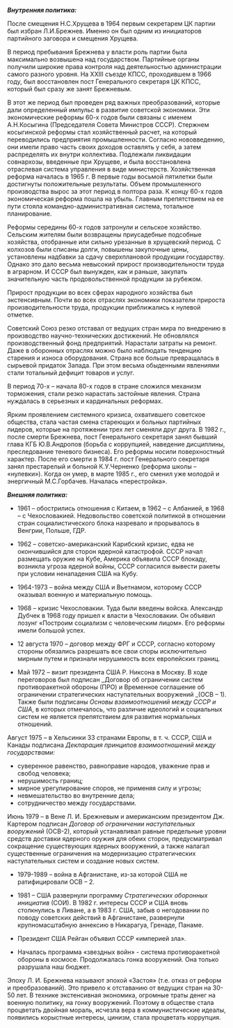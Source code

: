 **_Внутренняя политика:_**

После смещения Н.С.Хрущева в 1964 первым секретарем ЦК партии был избран Л.И.Брежнев. Именно он был одним из инициаторов партийного заговора и смещения Хрущева.

В период пребывания Брежнева у власти роль партии была максимально возвышена над государством. Партийные органы получили широкие права контроля над деятельностью администрации самого разного уровня. На XXIII съезде КПСС, проходившем в 1966 году, был восстановлен пост Генерального секретаря ЦК КПСС, который был сразу же занят Брежневым.

В этот же период был проведен ряд важных преобразований, которые дали определенный импульс в развитие советской экономики. Эти экономические реформы 60-х годов были связаны с именем А.Н.Косыгина (Председателя Совета Министров СССР). Стержнем косыгинской реформы стал хозяйственный расчет, на который переводились предприятия промышленности. Согласно нововведению, они имели право часть своих доходов оставлять у себя, а затем распределять их внутри коллектива. Подлежали ликвидации совнархозы, введенные при Хрущеве, и была восстановлена отраслевая система управления в виде министерств. Хозяйственная реформа началась в 1965 г. В первые годы восьмой пятилетки были достигнуты положительные результаты. Объем промышленного производства вырос за этот период в полтора раза. К концу 60-х годов экономическая реформа пошла на убыль. Главным препятствием на ее пути стояла командно-административная система, тотальное планирование.

Реформы середины 60-х годов затронули и сельское хозяйство. Сельским жителям были возвращены приусадебные подсобные хозяйства, отобранные или сильно урезанные в хрущевский период. С колхозов были списаны долги, повышены закупочные цены, установлены надбавки за сдачу сверхплановой продукции государству. Однако это дало весьма невысокий прирост производительности труда в аграрном. И СССР был вынужден, как и раньше, закупать значительную часть продовольственной продукции за рубежом.

Прирост продукции во всех сферах народного хозяйства был экстенсивным. Почти во всех отраслях экономики показатели прироста производительности труда, продукции приближались к нулевой отметке.

Советский Союз резко отставал от ведущих стран мира по внедрению в производство научно-технических достижений. Не обновлялся производственный фонд предприятий. Нарастали затраты на ремонт. Даже в оборонных отраслях можно было наблюдать тенденцию старения и износа оборудования. Страна все больше превращалась в сырьевой придаток Запада. При этом весьма обыденными явлениями стали тотальный дефицит товаров и услуг.

В период 70-х – начала 80-х годов в стране сложился механизм торможения, стали резко нарастать застойные явления. Страна нуждалась в серьезных и кардинальных реформах.

Ярким проявлением системного кризиса, охватившего советское общества, стала частая смена стареющих и больных партийных лидеров, которые на протяжении трех лет сменяли друг друга. В 1982 г., после смерти Брежнева, пост Генерального секретаря занял бывший глава КГБ Ю.В.Андропов (борьба с коррупцией, наведение дисциплины, преследование теневого бизнеса). Его реформы носили поверхностный характер. После его смерти в 1984 г. пост Генерального секретаря занял престарелый и больной К.У.Черненко (реформа школы – «нулевки»). Когда он умер, в марте 1985 г., его сменил уже молодой и энергичный М.С.Горбачев. Началась «перестройка».

**_Внешняя политика:_**

- 1961 – обострились отношения с Китаем, в 1962 – с Албанией, в 1968 – с Чехословакией. Недовольство советской политикой в отношении стран социалистического блока назревало и прорывалось в Венгрии, Польше, ГДР.
    
- 1962 – советско-американский Карибский кризис, едва не окончившийся для сторон ядерной катастрофой. СССР начал размещать оружие на Кубе, Америка объявила СССР блокаду, возникла угроза ядерной войны, СССР согласился вывести ракеты при условии ненападения США на Кубу.
    
- 1964-1973 – война между США и Вьетнамом, которому СССР оказывал военную и материальную помощь.
    
- 1968 – кризис Чехословакии. Туда были введены войска. Александр Дубчек в 1968 году пришел к власти в Чехословакии. Он объявил лозунг «Построим социализм с человеческим лицом». Его реформы имели большой успех.
    
- 12 августа 1970 – договор между ФРГ и СССР, согласно которому стороны обязались разрешать все свои споры исключительно мирным путем и признали нерушимость всех европейских границ.
    
- Май 1972 – визит президента США Р. Никсона в Москву. В ходе переговоров был подписан _Договор об ограничении систем противоракетной обороны (ПРО) и Временное соглашение об ограничении стратегических наступательных вооружений _(ОСВ – 1). Также были подписаны _Основы взаимоотношений между СССР и США_, в которых отмечалось, что различие идеологий и социальных систем не является препятствием для развития нормальных отношений.
    

Август 1975 – в Хельсинки 33 странами Европы, в т. ч. СССР, США и Канады подписана _Декларация принципов взаимоотношений между государствами:_

- суверенное равенство, равноправие народов, уважение прав и свобод человека;
- нерушимость границ;
- мирное урегулирование споров, не применяя силу и угрозы;
- невмешательство во внутренние дела;
- сотрудничество между государствами.

Июнь 1979 – в Вене Л. И. Брежневым и американским президентом Дж. Картером подписан _Договор об ограничении наступательных вооружений_ (ОСВ-2), который устанавливал равные предельные уровни средств доставки ядерного оружия для обеих сторон, предусматривал сокращение существующих ядерных вооружений, а также налагал существенные ограничения на модернизацию стратегических наступательных систем и создание новых систем.

- 1979-1989 – война в Афганистане, из-за которой США не ратифицировали ОСВ – 2.
    
- 1981 – США развернули программу _Стратегических оборонных инициатив_ (СОИ). В 1982 г. интересы СССР и США вновь столкнулись в Ливане, а в 1983 г. США, забыв о негодовании по поводу советских действий в Афганистане, развернули крупномасштабную аннексию в Никарагуа, Гренаде, Панаме.
    
- Президент США Рейган объявил СССР «империей зла».
    
- Началась программа «звездных войн» - система противоракетной обороны в космосе. Продолжалась гонка вооружений. Она только разрушала наш бюджет.
    

Эпоху Л. И. Брежнева называют эпохой «Застоя» (т.е. отказ от реформ и преобразований). Это привело к отставанию от ведущих стран на 30-50 лет. В технике экстенсивная экономика, огромные траты денег на военную политику, на гонку вооружений. Поэтому в обществе стала процветать двойная мораль, исчезла вера в коммунистические идеалы, появились корыстные интересы, цинизм, стала процветать коррупция.